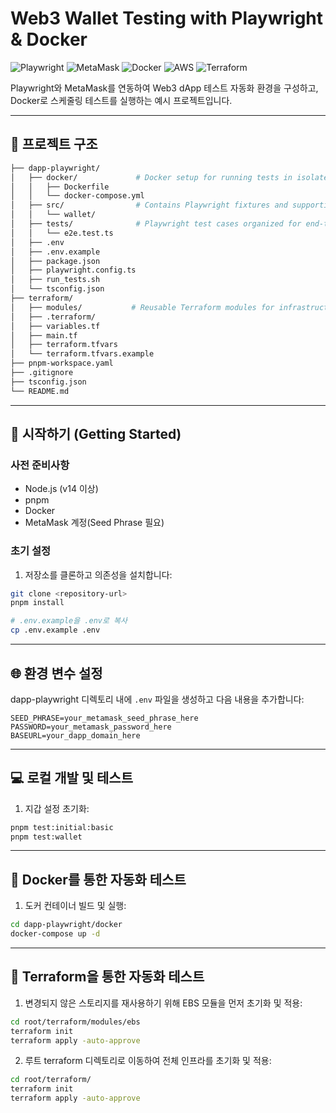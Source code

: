 # Web3 Wallet Testing with Playwright & Docker
![Playwright](https://img.shields.io/badge/Playwright-45ba4b?style=for-the-badge&logo=Playwright&logoColor=white)
![MetaMask](https://img.shields.io/badge/MetaMask-F6851B?style=for-the-badge&logo=metamask&logoColor=white)
![Docker](https://img.shields.io/badge/docker-%230db7ed.svg?style=for-the-badge&logo=docker&logoColor=white)
![AWS](https://img.shields.io/badge/AWS-%23FF9900.svg?style=for-the-badge&logo=amazon-aws&logoColor=white)
![Terraform](https://img.shields.io/badge/Terraform-%23623CE4.svg?style=for-the-badge&logo=terraform&logoColor=white)

Playwright와 MetaMask를 연동하여 Web3 dApp 테스트 자동화 환경을 구성하고, Docker로 스케줄링 테스트를 실행하는 예시 프로젝트입니다.

---

## 📁 프로젝트 구조

```bash
├── dapp-playwright/
│   ├── docker/             # Docker setup for running tests in isolated environments
│   │   ├── Dockerfile
│   │   └── docker-compose.yml
│   ├── src/                # Contains Playwright fixtures and supporting modules
│   │   └── wallet/
│   ├── tests/              # Playwright test cases organized for end-to-end testing
│   │   └── e2e.test.ts
│   ├── .env
│   ├── .env.example
│   ├── package.json
│   ├── playwright.config.ts
│   ├── run_tests.sh
│   └── tsconfig.json
├── terraform/
│   ├── modules/           # Reusable Terraform modules for infrastructure provisioning
│   ├── .terraform/
│   ├── variables.tf
│   ├── main.tf
│   ├── terraform.tfvars
│   └── terraform.tfvars.example
├── pnpm-workspace.yaml
├── .gitignore
├── tsconfig.json
└── README.md
```

---

## 🚀 시작하기 (Getting Started)

### 사전 준비사항
- Node.js (v14 이상)
- pnpm
- Docker
- MetaMask 계정(Seed Phrase 필요)

### 초기 설정

1. 저장소를 클론하고 의존성을 설치합니다:
```bash
git clone <repository-url>
pnpm install

# .env.example을 .env로 복사
cp .env.example .env
```
---

## 🌐 환경 변수 설정

dapp-playwright 디렉토리 내에 `.env` 파일을 생성하고 다음 내용을 추가합니다:
```plaintext
SEED_PHRASE=your_metamask_seed_phrase_here
PASSWORD=your_metamask_password_here
BASEURL=your_dapp_domain_here
```
---

## 💻 로컬 개발 및 테스트

1. 지갑 설정 초기화:
```bash
pnpm test:initial:basic
pnpm test:wallet
```
---

## 🐳 Docker를 통한 자동화 테스트

1. 도커 컨테이너 빌드 및 실행:
```bash
cd dapp-playwright/docker
docker-compose up -d
```
---

## 📝 Terraform을 통한 자동화 테스트

1. 변경되지 않은 스토리지를 재사용하기 위해 EBS 모듈을 먼저 초기화 및 적용:
```bash
cd root/terraform/modules/ebs
terraform init
terraform apply -auto-approve
```

2. 루트 terraform 디렉토리로 이동하여 전체 인프라를 초기화 및 적용:
```bash
cd root/terraform/
terraform init
terraform apply -auto-approve
```


